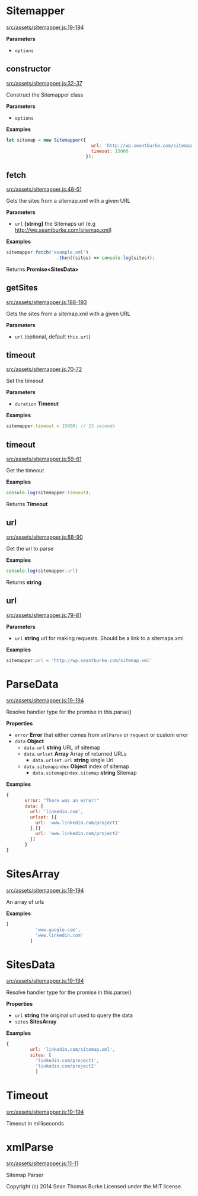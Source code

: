 # Sitemapper

[src/assets/sitemapper.js:19-194](https://github.com/hawaiianchimp/sitemapper/blob/ca15464aa213abe722a544cc024dee69766d0130/src/assets/sitemapper.js#L19-L194 "Source code on GitHub")

**Parameters**

-   `options`  

## constructor

[src/assets/sitemapper.js:32-37](https://github.com/hawaiianchimp/sitemapper/blob/ca15464aa213abe722a544cc024dee69766d0130/src/assets/sitemapper.js#L32-L37 "Source code on GitHub")

Construct the Sitemapper class

**Parameters**

-   `options`  

**Examples**

```javascript
let sitemap = new Sitemapper({
                                url: 'http://wp.seantburke.com/sitemap.xml',
                                timeout: 15000
                              });
```

## fetch

[src/assets/sitemapper.js:48-51](https://github.com/hawaiianchimp/sitemapper/blob/ca15464aa213abe722a544cc024dee69766d0130/src/assets/sitemapper.js#L48-L51 "Source code on GitHub")

Gets the sites from a sitemap.xml with a given URL

**Parameters**

-   `url` **[string]** the Sitemaps url (e.g <http://wp.seantburke.com/sitemap.xml>)

**Examples**

```javascript
sitemapper.fetch('example.xml')
                   .then((sites) => console.log(sites));
```

Returns **Promise&lt;SitesData&gt;** 

## getSites

[src/assets/sitemapper.js:188-193](https://github.com/hawaiianchimp/sitemapper/blob/ca15464aa213abe722a544cc024dee69766d0130/src/assets/sitemapper.js#L188-L193 "Source code on GitHub")

Gets the sites from a sitemap.xml with a given URL

**Parameters**

-   `url`   (optional, default `this.url`)

## timeout

[src/assets/sitemapper.js:70-72](https://github.com/hawaiianchimp/sitemapper/blob/ca15464aa213abe722a544cc024dee69766d0130/src/assets/sitemapper.js#L70-L72 "Source code on GitHub")

Set the timeout

**Parameters**

-   `duration` **Timeout** 

**Examples**

```javascript
sitemapper.timeout = 15000; // 15 seconds
```

## timeout

[src/assets/sitemapper.js:59-61](https://github.com/hawaiianchimp/sitemapper/blob/ca15464aa213abe722a544cc024dee69766d0130/src/assets/sitemapper.js#L59-L61 "Source code on GitHub")

Get the timeout

**Examples**

```javascript
console.log(sitemapper.timeout);
```

Returns **Timeout** 

## url

[src/assets/sitemapper.js:88-90](https://github.com/hawaiianchimp/sitemapper/blob/ca15464aa213abe722a544cc024dee69766d0130/src/assets/sitemapper.js#L88-L90 "Source code on GitHub")

Get the url to parse

**Examples**

```javascript
console.log(sitemapper.url)
```

Returns **string** 

## url

[src/assets/sitemapper.js:79-81](https://github.com/hawaiianchimp/sitemapper/blob/ca15464aa213abe722a544cc024dee69766d0130/src/assets/sitemapper.js#L79-L81 "Source code on GitHub")

**Parameters**

-   `url` **string** url for making requests. Should be a link to a sitemaps.xml

**Examples**

```javascript
sitemapper.url = 'http://wp.seantburke.com/sitemap.xml'
```

# ParseData

[src/assets/sitemapper.js:19-194](https://github.com/hawaiianchimp/sitemapper/blob/ca15464aa213abe722a544cc024dee69766d0130/src/assets/sitemapper.js#L19-L194 "Source code on GitHub")

Resolve handler type for the promise in this.parse()

**Properties**

-   `error` **Error** that either comes from `xmlParse` or `request` or custom error
-   `data` **Object** 
    -   `data.url` **string** URL of sitemap
    -   `data.urlset` **Array** Array of returned URLs
        -   `data.urlset.url` **string** single Url
    -   `data.sitemapindex` **Object** index of sitemap
        -   `data.sitemapindex.sitemap` **string** Sitemap

**Examples**

```javascript
{
       error: "There was an error!"
       data: {
         url: 'linkedin.com',
         urlset: [{
           url: 'www.linkedin.com/project1'
         },[{
           url: 'www.linkedin.com/project2'
         }]
       }
}
```

# SitesArray

[src/assets/sitemapper.js:19-194](https://github.com/hawaiianchimp/sitemapper/blob/ca15464aa213abe722a544cc024dee69766d0130/src/assets/sitemapper.js#L19-L194 "Source code on GitHub")

An array of urls

**Examples**

```javascript
[
           'www.google.com',
           'www.linkedin.com'
         ]
```

# SitesData

[src/assets/sitemapper.js:19-194](https://github.com/hawaiianchimp/sitemapper/blob/ca15464aa213abe722a544cc024dee69766d0130/src/assets/sitemapper.js#L19-L194 "Source code on GitHub")

Resolve handler type for the promise in this.parse()

**Properties**

-   `url` **string** the original url used to query the data
-   `sites` **SitesArray** 

**Examples**

```javascript
{
         url: 'linkedin.com/sitemap.xml',
         sites: [
           'linkedin.com/project1',
           'linkedin.com/project2'
           ]
```

# Timeout

[src/assets/sitemapper.js:19-194](https://github.com/hawaiianchimp/sitemapper/blob/ca15464aa213abe722a544cc024dee69766d0130/src/assets/sitemapper.js#L19-L194 "Source code on GitHub")

Timeout in milliseconds

# xmlParse

[src/assets/sitemapper.js:11-11](https://github.com/hawaiianchimp/sitemapper/blob/ca15464aa213abe722a544cc024dee69766d0130/src/assets/sitemapper.js#L11-L11 "Source code on GitHub")

Sitemap Parser

Copyright (c) 2014 Sean Thomas Burke
Licensed under the MIT license.
